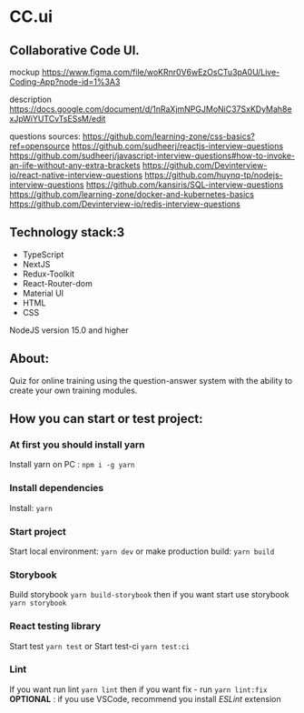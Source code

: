 # CC.ui
## Collaborative Code UI.
mockup https://www.figma.com/file/woKRnr0V6wEzOsCTu3pA0U/Live-Coding-App?node-id=1%3A3

description https://docs.google.com/document/d/1nRaXjmNPGJMoNiC37SxKDyMah8exJpWiYUTCvTsESsM/edit

questions sources: 
https://github.com/learning-zone/css-basics?ref=opensource  https://github.com/sudheerj/reactjs-interview-questions  https://github.com/sudheerj/javascript-interview-questions#how-to-invoke-an-iife-without-any-extra-brackets https://github.com/Devinterview-io/react-native-interview-questions https://github.com/huynq-tp/nodejs-interview-questions https://github.com/kansiris/SQL-interview-questions https://github.com/learning-zone/docker-and-kubernetes-basics  https://github.com/Devinterview-io/redis-interview-questions


## Technology stack:3
* TypeScript
* NextJS
* Redux-Toolkit
* React-Router-dom
* Material UI
* HTML
* CSS

NodeJS version 15.0 and higher

## About:
Quiz for online training  using the question-answer system
with the ability to create your own training modules.

## How you can start or test project:

### At first you should install yarn

 Install yarn on PC : `npm i -g yarn`  

### Install dependencies 

 Install: `yarn`

### Start project
 
 Start local environment: `yarn dev` or make production build: `yarn build`

### Storybook 

 Build storybook `yarn build-storybook` then if you want start use storybook `yarn storybook`  

### React testing library

 Start test `yarn test` or Start test-ci `yarn test:ci`

### Lint

 If you want run lint `yarn lint` then if you want fix - run `yarn lint:fix`<br>
 **OPTIONAL** : if you use VSCode, recommend you install *ESLint* extension